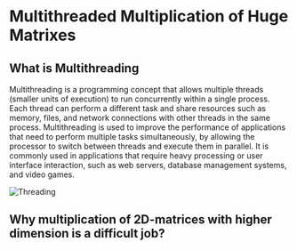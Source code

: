 # Multithreaded Multiplication of Huge Matrixes

## **What is Multithreading**
Multithreading is a programming concept that allows multiple threads (smaller units of execution) to run concurrently within a single process. Each thread can perform a different task and share resources such as memory, files, and network connections with other threads in the same process. Multithreading is used to improve the performance of applications that need to perform multiple tasks simultaneously, by allowing the processor to switch between threads and execute them in parallel. It is commonly used in applications that require heavy processing or user interface interaction, such as web servers, database management systems, and video games.

![Threading](https://user-images.githubusercontent.com/76558062/235877995-3f3e60b4-af3e-4850-ab73-25ef88849a4e.gif)

## **Why multiplication of 2D-matrices with higher dimension is a difficult job?**
